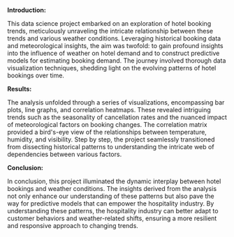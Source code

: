 **Introduction:**

This data science project embarked on an exploration of hotel booking trends, meticulously unraveling the intricate relationship between these trends and various weather conditions. Leveraging historical booking data and meteorological insights, the aim was twofold: to gain profound insights into the influence of weather on hotel demand and to construct predictive models for estimating booking demand. The journey involved thorough data visualization techniques, shedding light on the evolving patterns of hotel bookings over time.

**Results:**

The analysis unfolded through a series of visualizations, encompassing bar plots, line graphs, and correlation heatmaps. These revealed intriguing trends such as the seasonality of cancellation rates and the nuanced impact of meteorological factors on booking changes. The correlation matrix provided a bird's-eye view of the relationships between temperature, humidity, and visibility. Step by step, the project seamlessly transitioned from dissecting historical patterns to understanding the intricate web of dependencies between various factors.

**Conclusion:**

In conclusion, this project illuminated the dynamic interplay between hotel bookings and weather conditions. The insights derived from the analysis not only enhance our understanding of these patterns but also pave the way for predictive models that can empower the hospitality industry. By understanding these patterns, the hospitality industry can better adapt to customer behaviors and weather-related shifts, ensuring a more resilient and responsive approach to changing trends.
